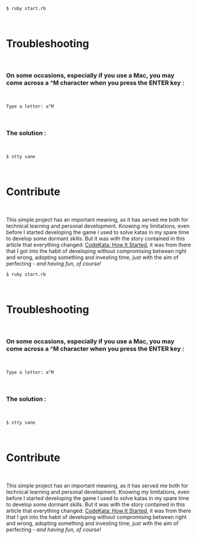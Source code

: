 



```sh
$ ruby start.rb
```




<br />




# Troubleshooting




<br />




### On some occasions, especially if you use a Mac, you may come across a __^M__ character when you press the __ENTER__ key :




<br />




```sh
Type a letter: a^M
```




<br />




### The solution :




<br />




```sh
$ stty sane
```




<br />




# Contribute




<br />




This simple project has an important meaning, as it has served me both for technical learning and personal development. Knowing my limitations, even before I started developing the game I used to solve katas in my spare time to develop some dormant skills. But it was with the story contained in this article that everything changed: [CodeKata: How It Started](http://codekata.com/kata/codekata-how-it-started/), it was from there that I got into the habit of developing without compromising between right and wrong, adopting something and investing time, just with the aim of perfecting _- and having fun, of course!_


```sh
$ ruby start.rb
```


<br />


# Troubleshooting


<br />


### On some occasions, especially if you use a Mac, you may come across a __^M__ character  when you press the __ENTER__ key :


<br />


```sh
Type a letter: a^M
```


<br />


### The solution :


<br />


```sh
$ stty sane
```


<br />


# Contribute


<br />


This simple project has an important meaning, as it has served me both for technical learning and personal development. Knowing my limitations, even before I started developing the game I used to solve katas in my spare time to develop some dormant skills. But it was with the story contained in this article that everything changed: [CodeKata: How It Started](http://codekata.com/kata/codekata-how-it-started/), it was from there that I got into the habit of developing without compromising between right and wrong, adopting something and investing time, just with the aim of perfecting _- and having fun, of course!_
